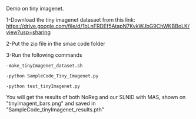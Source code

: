 Demo on tiny imagenet.

1-Download the tiny imagenet datasaet from this link: 
https://drive.google.com/file/d/1bLnFRDEf5AtapN7KvkWJbG9ChWKBBoLK/view?usp=sharing 

2-Put the zip file in the smae code folder

3-Run the following commands 

	-make_tinyImagenet_dataset.sh

	-python SampleCode_Tiny_Imagenet.py

	-python test_tinyImagenet.py


You will get the results of both NoReg and our SLNID with MAS, shown on "tinyimagent_bars.png"  and saved in "SampleCode_tinyImagenet_results.pth"

